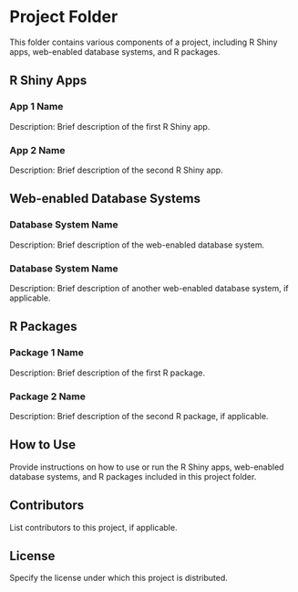 # Project Folder

This folder contains various components of a project, including R Shiny apps, web-enabled database systems, and R packages.

## R Shiny Apps

### App 1 Name
Description: Brief description of the first R Shiny app.

### App 2 Name
Description: Brief description of the second R Shiny app.

## Web-enabled Database Systems

### Database System Name
Description: Brief description of the web-enabled database system.

### Database System Name
Description: Brief description of another web-enabled database system, if applicable.

## R Packages

### Package 1 Name
Description: Brief description of the first R package.

### Package 2 Name
Description: Brief description of the second R package, if applicable.

## How to Use

Provide instructions on how to use or run the R Shiny apps, web-enabled database systems, and R packages included in this project folder.

## Contributors

List contributors to this project, if applicable.

## License

Specify the license under which this project is distributed.
